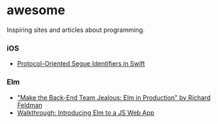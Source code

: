 # awesome
Inspiring sites and articles about programming.

### iOS
- [Protocol-Oriented Segue Identifiers in Swift](https://www.natashatherobot.com/protocol-oriented-segue-identifiers-swift/)

### Elm
- ["Make the Back-End Team Jealous: Elm in Production" by Richard Feldman](https://www.youtube.com/watch?v=FV0DXNB94NE)
- [Walkthrough: Introducing Elm to a JS Web App](http://tech.noredink.com/post/126978281075/walkthrough-introducing-elm-to-a-js-web-app)
